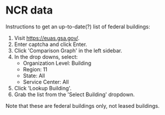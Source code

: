 # NCR data

Instructions to get an up-to-date(?) list of federal buildings:

1. Visit https://euas.gsa.gov/.
1. Enter captcha and click Enter.
1. Click 'Comparison Graph' in the left sidebar.
1. In the drop downs, select:
    * Organization Level: Building
    * Region: 11
    * State: All
    * Service Center: All
1. Click 'Lookup Building'.
1. Grab the list from the 'Select Building' dropdown.

Note that these are federal buildings only, not leased buildings.
